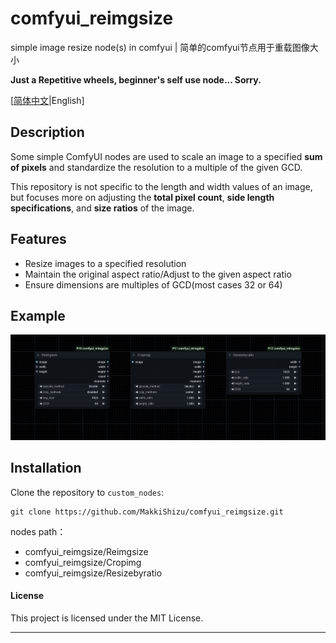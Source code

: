 # comfyui_reimgsize

simple image resize node(s) in comfyui | 简单的comfyui节点用于重载图像大小

**Just a Repetitive wheels, beginner's self use node... Sorry.**

[[简体中文](README_CN.md)|English]

## Description

Some simple ComfyUI nodes are used to scale an image to a specified **sum of pixels** and standardize the resolution to a multiple of the given GCD.

This repository is not specific to the length and width values of an image, but focuses more on adjusting the **total pixel count**, **side length specifications**, and **size ratios** of the image.

## Features

- Resize images to a specified resolution
- Maintain the original aspect ratio/Adjust to the given aspect ratio
- Ensure dimensions are multiples of GCD(most cases 32 or 64)

## Example

![image](./example_workflows/comfyui_reimgsize.jpg)

## Installation

Clone the repository to `custom_nodes`:

```
git clone https://github.com/MakkiShizu/comfyui_reimgsize.git
```

nodes path：

- comfyui_reimgsize/Reimgsize
- comfyui_reimgsize/Cropimg
- comfyui_reimgsize/Resizebyratio

#### License

This project is licensed under the MIT License.

<hr>
